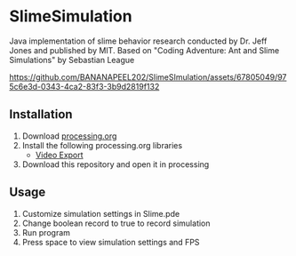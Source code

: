 # SlimeSimulation
Java implementation of slime behavior research conducted by Dr. Jeff Jones and published by MIT. Based on "Coding Adventure: Ant and Slime Simulations" by Sebastian League

https://github.com/BANANAPEEL202/SlimeSImulation/assets/67805049/975c6e3d-0343-4ca2-83f3-3b9d2819f132

## Installation
1. Download [processing.org](https://processing.org/download)
2. Install the following processing.org libraries
   - [Video Export]([https://github.com/garciadelcastillo/-dashed-lines-for-processing-](https://github.com/hamoid/video_export_processing))
3. Download this repository and open it in processing

## Usage
1. Customize simulation settings in Slime.pde
2. Change boolean record to true to record simulation
3. Run program
4. Press space to view simulation settings and FPS

